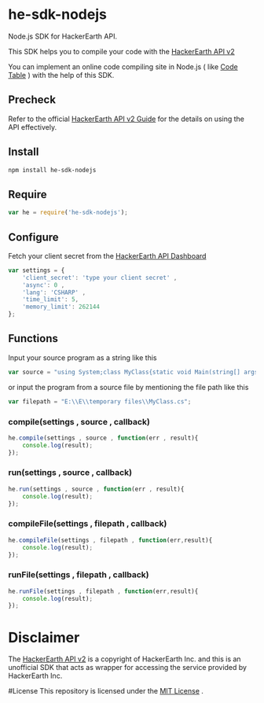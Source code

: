 # he-sdk-nodejs
Node.js SDK for HackerEarth API.

This SDK helps you to compile your code with the [HackerEarth API v2](https://www.hackerearth.com/docs/api/developers/code/legacy/)

You can implement an online code compiling site in Node.js ( like [Code Table](https://code.hackerearth.com) ) with the help of this SDK.

## Precheck 
Refer to the official [HackerEarth API v2 Guide](https://www.hackerearth.com/docs/api/developers/code/legacy/) for the details on using the API effectively.

## Install 
```bash
npm install he-sdk-nodejs
```

## Require 
```javascript
var he = require('he-sdk-nodejs');
```

## Configure 
Fetch your client secret from the [HackerEarth API Dashboard](http://www.hackerearth.com/api/register/) 
```javascript
var settings = {
    'client_secret': 'type your client secret' ,
    'async': 0 ,
    'lang': 'CSHARP' ,
    'time_limit': 5,
	'memory_limit': 262144
};
```

## Functions

Input your source program as a string like this 
```javascript 
var source = "using System;class MyClass{static void Main(string[] args) {System.Console.WriteLine(\"Hello World!\\n\");}}";
```
or input the program from a source file by mentioning the file path like this 
```javascript
var filepath = "E:\\E\\temporary files\\MyClass.cs";
```

### compile(settings , source , callback)
```javascript
he.compile(settings , source , function(err , result){
	console.log(result);
});
```

### run(settings , source , callback)
```javascript
he.run(settings , source , function(err , result){
	console.log(result);
});
```

### compileFile(settings , filepath , callback)
```javascript
he.compileFile(settings , filepath , function(err,result){
	console.log(result);
});
```

### runFile(settings , filepath , callback)
```javascript
he.runFile(settings , filepath , function(err,result){
	console.log(result);
});
```

# Disclaimer
The [HackerEarth API v2](https://www.hackerearth.com/docs/api/developers/code/legacy/) is a copyright of HackerEarth Inc. and this is an unofficial SDK that acts as wrapper for accessing the service provided by HackerEarth Inc.

#License
This repository is licensed under the [MIT License](https://github.com/scriptnull/he-sdk-nodejs/blob/master/LICENSE) .